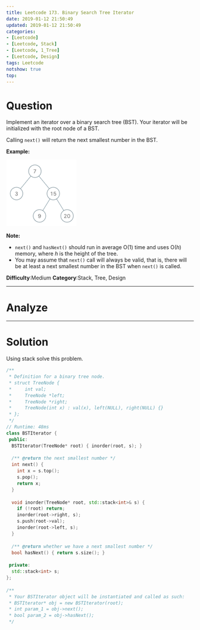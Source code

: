 ```yaml
---
title: Leetcode 173. Binary Search Tree Iterator
date: 2019-01-12 21:50:49
updated: 2019-01-12 21:50:49
categories: 
- [Leetcode]
- [Leetcode, Stack]
- [Leetcode, 1_Tree]
- [Leetcode, Design]
tags: Leetcode
notshow: true
top:
---
```


# Question

Implement an iterator over a binary search tree (BST). Your iterator will be initialized with the root node of a BST.

Calling  `next()`  will return the next smallest number in the BST.

**Example:**

![](/images/in-post/2019-01-12-Leetcode-173-Binary-Search-Tree-Iterator/2019-01-12-21-51-24.png)

**Note:**

- `next()`  and  `hasNext()`  should run in average O(1) time and uses O(_h_) memory, where  _h_  is the height of the tree.
- You may assume that `next()` call will always be valid, that is, there will be at least a next smallest number in the BST when  `next()`  is called.

**Difficulty**:Medium
**Category**:Stack, Tree, Design

<!-- more -->

------------

# Analyze

------------

# Solution

Using stack solve this problem.

```cpp
/**
 * Definition for a binary tree node.
 * struct TreeNode {
 *     int val;
 *     TreeNode *left;
 *     TreeNode *right;
 *     TreeNode(int x) : val(x), left(NULL), right(NULL) {}
 * };
 */
// Runtime: 48ms
class BSTIterator {
 public:
  BSTIterator(TreeNode* root) { inorder(root, s); }

  /** @return the next smallest number */
  int next() {
    int x = s.top();
    s.pop();
    return x;
  }

  void inorder(TreeNode* root, std::stack<int>& s) {
    if (!root) return;
    inorder(root->right, s);
    s.push(root->val);
    inorder(root->left, s);
  }

  /** @return whether we have a next smallest number */
  bool hasNext() { return s.size(); }

 private:
  std::stack<int> s;
};

/**
 * Your BSTIterator object will be instantiated and called as such:
 * BSTIterator* obj = new BSTIterator(root);
 * int param_1 = obj->next();
 * bool param_2 = obj->hasNext();
 */
```


